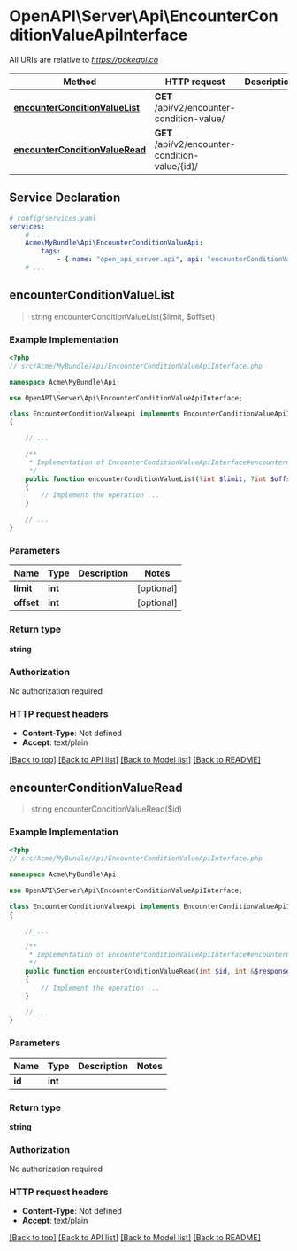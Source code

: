 # OpenAPI\Server\Api\EncounterConditionValueApiInterface

All URIs are relative to *https://pokeapi.co*

Method | HTTP request | Description
------------- | ------------- | -------------
[**encounterConditionValueList**](EncounterConditionValueApiInterface.md#encounterConditionValueList) | **GET** /api/v2/encounter-condition-value/ | 
[**encounterConditionValueRead**](EncounterConditionValueApiInterface.md#encounterConditionValueRead) | **GET** /api/v2/encounter-condition-value/{id}/ | 


## Service Declaration
```yaml
# config/services.yaml
services:
    # ...
    Acme\MyBundle\Api\EncounterConditionValueApi:
        tags:
            - { name: "open_api_server.api", api: "encounterConditionValue" }
    # ...
```

## **encounterConditionValueList**
> string encounterConditionValueList($limit, $offset)



### Example Implementation
```php
<?php
// src/Acme/MyBundle/Api/EncounterConditionValueApiInterface.php

namespace Acme\MyBundle\Api;

use OpenAPI\Server\Api\EncounterConditionValueApiInterface;

class EncounterConditionValueApi implements EncounterConditionValueApiInterface
{

    // ...

    /**
     * Implementation of EncounterConditionValueApiInterface#encounterConditionValueList
     */
    public function encounterConditionValueList(?int $limit, ?int $offset, int &$responseCode, array &$responseHeaders): array|object|null
    {
        // Implement the operation ...
    }

    // ...
}
```

### Parameters

Name | Type | Description  | Notes
------------- | ------------- | ------------- | -------------
 **limit** | **int**|  | [optional]
 **offset** | **int**|  | [optional]

### Return type

**string**

### Authorization

No authorization required

### HTTP request headers

 - **Content-Type**: Not defined
 - **Accept**: text/plain

[[Back to top]](#) [[Back to API list]](../../README.md#documentation-for-api-endpoints) [[Back to Model list]](../../README.md#documentation-for-models) [[Back to README]](../../README.md)

## **encounterConditionValueRead**
> string encounterConditionValueRead($id)



### Example Implementation
```php
<?php
// src/Acme/MyBundle/Api/EncounterConditionValueApiInterface.php

namespace Acme\MyBundle\Api;

use OpenAPI\Server\Api\EncounterConditionValueApiInterface;

class EncounterConditionValueApi implements EncounterConditionValueApiInterface
{

    // ...

    /**
     * Implementation of EncounterConditionValueApiInterface#encounterConditionValueRead
     */
    public function encounterConditionValueRead(int $id, int &$responseCode, array &$responseHeaders): array|object|null
    {
        // Implement the operation ...
    }

    // ...
}
```

### Parameters

Name | Type | Description  | Notes
------------- | ------------- | ------------- | -------------
 **id** | **int**|  |

### Return type

**string**

### Authorization

No authorization required

### HTTP request headers

 - **Content-Type**: Not defined
 - **Accept**: text/plain

[[Back to top]](#) [[Back to API list]](../../README.md#documentation-for-api-endpoints) [[Back to Model list]](../../README.md#documentation-for-models) [[Back to README]](../../README.md)

